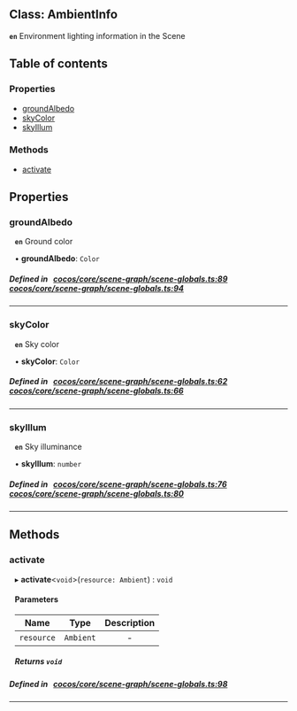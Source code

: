 
## Class: AmbientInfo






**`en`** Environment lighting information in the Scene


<div class="table-of-content">
<h2>Table of contents</h2>


### Properties

- [ groundAlbedo](#groundAlbedo)
- [ skyColor](#skyColor)
- [ skyIllum](#skyIllum)

### Methods

- [ activate](#activate)
</div>

## Properties


### groundAlbedo
<div style="margin-left: 10px;">



**`en`** Ground color




•  **groundAlbedo**:
 ``Color`` 
</div>

##### Defined in &nbsp;   [cocos/core/scene-graph/scene-globals.ts:89](https://github.com/cocos-creator/engine/blob/c7bf6b8a9/cocos/core/scene-graph/scene-globals.ts#L89)&nbsp;   [cocos/core/scene-graph/scene-globals.ts:94](https://github.com/cocos-creator/engine/blob/c7bf6b8a9/cocos/core/scene-graph/scene-globals.ts#L94)&nbsp;


___


### skyColor
<div style="margin-left: 10px;">



**`en`** Sky color




•  **skyColor**:
 ``Color`` 
</div>

##### Defined in &nbsp;   [cocos/core/scene-graph/scene-globals.ts:62](https://github.com/cocos-creator/engine/blob/c7bf6b8a9/cocos/core/scene-graph/scene-globals.ts#L62)&nbsp;   [cocos/core/scene-graph/scene-globals.ts:66](https://github.com/cocos-creator/engine/blob/c7bf6b8a9/cocos/core/scene-graph/scene-globals.ts#L66)&nbsp;


___


### skyIllum
<div style="margin-left: 10px;">



**`en`** Sky illuminance




•  **skyIllum**:
 ``number`` 
</div>

##### Defined in &nbsp;   [cocos/core/scene-graph/scene-globals.ts:76](https://github.com/cocos-creator/engine/blob/c7bf6b8a9/cocos/core/scene-graph/scene-globals.ts#L76)&nbsp;   [cocos/core/scene-graph/scene-globals.ts:80](https://github.com/cocos-creator/engine/blob/c7bf6b8a9/cocos/core/scene-graph/scene-globals.ts#L80)&nbsp;


___

<!---->
## Methods

### activate

<div style="margin-left: 10px;">

▸   **activate**<`void`\>(`resource: Ambient`) : `void`



#### Parameters

| Name | Type | Description |
| :------: | :------: | :------: |
| `resource` | `Ambient` | - |


##### Returns `void`
</div>

##### Defined in &nbsp;   [cocos/core/scene-graph/scene-globals.ts:98](https://github.com/cocos-creator/engine/blob/c7bf6b8a9/cocos/core/scene-graph/scene-globals.ts#L98)&nbsp;
___
<!---->



